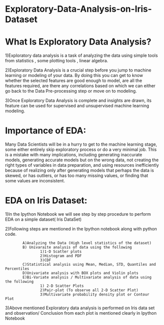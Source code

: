 # Exploratory-Data-Analysis-on-Iris-Dataset

# What Is Exploratory Data Analysis?

1)Exploratory data analysis is a task of analyzing the data using simple tools from statistics , some plotting tools , linear algebra.

2)Exploratory Data Analysis is a crucial step before you jump to machine learning or modeling of your data. By doing this you can get to know whether the selected features are good enough to model, are all the features required, are there any correlations based on which we can either go back to the Data Pre-processing step or move on to modeling.

3)Once Exploratory Data Analysis is complete and insights are drawn, its feature can be used for supervised and unsupervised machine learning modeling.

# Importance of EDA:
Many Data Scientists will be in a hurry to get to the machine learning stage, some either entirely skip exploratory process or do a very minimal job. This is a mistake with many implications, including generating inaccurate models, generating accurate models but on the wrong data, not creating the right types of variables in data preparation, and using resources inefficiently because of realizing only after generating models that perhaps the data is skewed, or has outliers, or has too many missing values, or finding that some values are inconsistent.

# EDA on Iris Dataset:

1)In the Ipython Notebook we will see step by step procedure to perform EDA on a simple dataset( Iris DataSet)

2)Following steps are mentioned in the Ipython notebook along with python code.

            A)Analyzing the Data (High level statistics of the dataset)
            B) Univaraite analysis of data using the following
                    1)1-D Scatter plots
                    2)Histogram and PDF
                    3)CDF
            C)Statistical analysis using Mean, Median, STD, Quantiles and Percentiles
            D)Univariate analysis with BOX plots and Violin plots
            E)Bi-Variate analysis / Multivariate analysis of data using the following
                    1) 2-D Scatter Plots
                    2)Pair-plot (To observe all 2-D Scatter Plot) 
                    3)Multivariate probability density plot or Contour Plot
                    
 3)Above mentioned Exploratory data analysis is performed on Iris data set and observation/ Conclusion from each plot is mentioned clearly in Ipython Notebook
